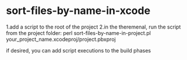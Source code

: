 # sort-files-by-name-in-xcode

1.add a script to the root of the project
2.in the theremenal, run the script from the project folder:
perl sort-files-by-name-in-project.pl your_project_name.xcodeproj/project.pbxproj

if desired, you can add script executions to the build phases
